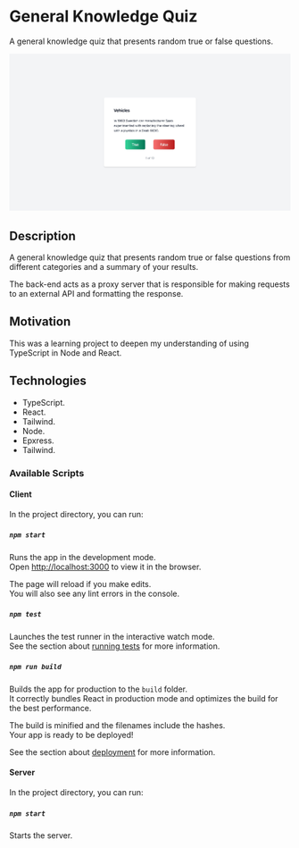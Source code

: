 # General Knowledge Quiz

A general knowledge quiz that presents random true or false questions.

![General Knowledge Quiz](documentation/general-knowledge-quiz.jpg)

## Description

A general knowledge quiz that presents random true or false questions from different categories and a summary of your results. 

The back-end acts as a proxy server that is responsible for making requests to an external API and formatting the response.

## Motivation

This was a learning project to deepen my understanding of using TypeScript in Node and React.

## Technologies

- TypeScript.
- React.
- Tailwind.
- Node.
- Epxress.
- Tailwind.

### Available Scripts

#### Client

In the project directory, you can run:

##### `npm start`

Runs the app in the development mode.\
Open [http://localhost:3000](http://localhost:3000) to view it in the browser.

The page will reload if you make edits.\
You will also see any lint errors in the console.

##### `npm test`

Launches the test runner in the interactive watch mode.\
See the section about [running tests](https://facebook.github.io/create-react-app/docs/running-tests) for more information.

##### `npm run build`

Builds the app for production to the `build` folder.\
It correctly bundles React in production mode and optimizes the build for the best performance.

The build is minified and the filenames include the hashes.\
Your app is ready to be deployed!

See the section about [deployment](https://facebook.github.io/create-react-app/docs/deployment) for more information.

#### Server

In the project directory, you can run:

##### `npm start`

Starts the server.
